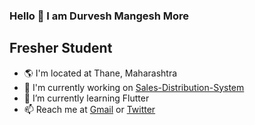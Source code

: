 ### Hello 👋 I am Durvesh Mangesh More
## Fresher Student

- 🌎 I'm located at Thane, Maharashtra
- 🔭 I'm currently working on [Sales-Distribution-System](https://github.com/DurveshMore8/Sales-Management-System)
- 🌱 I’m currently learning Flutter
- 📫 Reach me at [Gmail](mailto:durveshmore2003@gmail.com) or [Twitter](https://twitter.com/Durvesh87554553)

<!--
**DurveshMore8/DurveshMore8** is a ✨ _special_ ✨ repository because its `README.md` (this file) appears on your GitHub profile.

Here are some ideas to get you started:

- 🔭 I’m currently working on ...
- 🌱 I’m currently learning ...
- 👯 I’m looking to collaborate on ...
- 🤔 I’m looking for help with ...
- 💬 Ask me about ...
- 📫 How to reach me: ...
- 😄 Pronouns: ...
- ⚡ Fun fact: ...
-->
